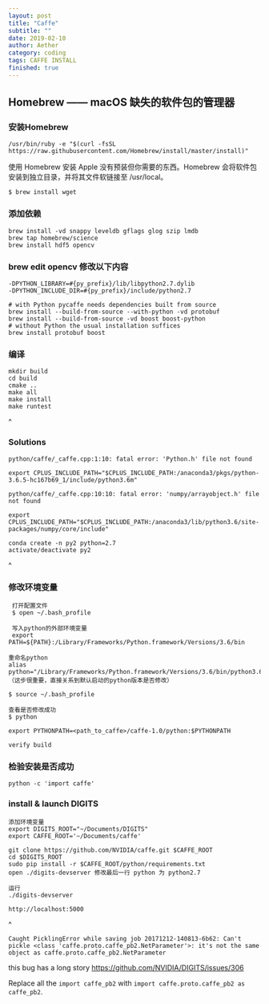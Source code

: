 ```yaml
---
layout: post
title: "Caffe"
subtitle: ""
date: 2019-02-10
author: Aether
category: coding
tags: CAFFE INSTALL
finished: true
---
```


## Homebrew —— macOS 缺失的软件包的管理器
    
### 安装Homebrew
    
    /usr/bin/ruby -e "$(curl -fsSL https://raw.githubusercontent.com/Homebrew/install/master/install)"
    
 使用 Homebrew 安装 Apple 没有预装但你需要的东西。Homebrew 会将软件包安装到独立目录，并将其文件软链接至 /usr/local。

    $ brew install wget
    
### 添加依赖

    brew install -vd snappy leveldb gflags glog szip lmdb
    brew tap homebrew/science
    brew install hdf5 opencv
    
### brew edit opencv 修改以下内容

    -DPYTHON_LIBRARY=#{py_prefix}/lib/libpython2.7.dylib
    -DPYTHON_INCLUDE_DIR=#{py_prefix}/include/python2.7
    
    # with Python pycaffe needs dependencies built from source
    brew install --build-from-source --with-python -vd protobuf
    brew install --build-from-source -vd boost boost-python
    # without Python the usual installation suffices
    brew install protobuf boost

### 编译

    mkdir build
    cd build
    cmake ..
    make all
    make install
    make runtest
    
^

### Solutions
    
    python/caffe/_caffe.cpp:1:10: fatal error: 'Python.h' file not found
    
    export CPLUS_INCLUDE_PATH="$CPLUS_INCLUDE_PATH:/anaconda3/pkgs/python-3.6.5-hc167b69_1/include/python3.6m"
    
    python/caffe/_caffe.cpp:10:10: fatal error: 'numpy/arrayobject.h' file not found

    export CPLUS_INCLUDE_PATH="$CPLUS_INCLUDE_PATH:/anaconda3/lib/python3.6/site-packages/numpy/core/include"
         
    conda create -n py2 python=2.7
    activate/deactivate py2

^

### 修改环境变量


     打开配置文件
     $ open ~/.bash_profile
    
     写入python的外部环境变量
     export PATH=${PATH}:/Library/Frameworks/Python.framework/Versions/3.6/bin
     
    重命名python
    alias python="/Library/Frameworks/Python.framework/Versions/3.6/bin/python3.6"
    （这步很重要，直接关系到默认启动的python版本是否修改）
    
    $ source ~/.bash_profile
    
    查看是否修改成功
    $ python
    
    export PYTHONPATH=<path_to_caffe>/caffe-1.0/python:$PYTHONPATH
    
    verify build

### 检验安装是否成功

    python -c 'import caffe'
    
### install & launch DIGITS

    添加环境变量
    export DIGITS_ROOT="~/Documents/DIGITS"
    export CAFFE_ROOT='~/Documents/caffe'

    git clone https://github.com/NVIDIA/caffe.git $CAFFE_ROOT
    cd $DIGITS_ROOT
    sudo pip install -r $CAFFE_ROOT/python/requirements.txt
    open ./digits-devserver 修改最后一行 python 为 python2.7

    运行
    ./digits-devserver

    http://localhost:5000

^

    Caught PicklingError while saving job 20171212-140813-6b62: Can't pickle <class 'caffe.proto.caffe_pb2.NetParameter'>: it's not the same object as caffe.proto.caffe_pb2.NetParameter

this bug has a long story https://github.com/NVIDIA/DIGITS/issues/306

Replace all the `import caffe_pb2` with `import caffe.proto.caffe_pb2 as caffe_pb2`.
